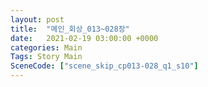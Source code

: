 ```yaml
---
layout: post
title:  "메인_회상_013~028장"
date:   2021-02-19 03:00:00 +0000
categories: Main
Tags: Story Main
SceneCode: ["scene_skip_cp013-028_q1_s10"]
---
```

